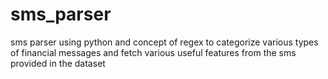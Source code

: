 # sms_parser
sms parser using python and concept of regex to categorize various types of financial messages and fetch various useful features from the sms provided in the dataset
